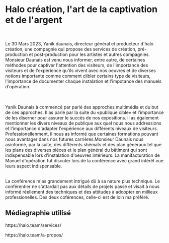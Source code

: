 <h1>Halo création, l'art de la captivation et de l'argent</h1>
<br>
<p>Le 30 Mars 2023, Yanik daunais, directeur général et producteur d'halo création, une compagnie qui propose des services de création, pré-production et post-production pour les artistes et autres compagnies. Monsieur Daunais est venu nous informer, entre autre, de certaines méthodes pour captiver l'attention des visiteurs, de l'importance des visiteurs et de l'expérience qu'ils vivent avec nos oeuvres et de diverses notions importante comme comment clibler certains type de visiteurs, l'importance de documenter chaque instalation et l'impotance des manuels d'opération.</p>
<br>
<br>
Yanik Daunais à commencé par parlé des approches multimédia et du but de ces approches. Il as parlé par la suite du «publique cible» et l'importance de les diserner pour assurer le succès de nos expositions. il as également mentionner les divers niveaux de publique aux quel nous nous addressions et l'importance d'adapter l'expérience aux différents niveaux de visiteurs. Professionellenment, il nous as informé que certaines formations pouvant nous avantager dans nos futures carrières.Monsieur Daunais nous asinformé, par la suite, des différents shémats et des plan généraux tel que les plans des diverses pièces et le plan général du bâtiment qui sont indispensable lors d'instalation d'oeuvres intérieurs. La manifacturation de Manuel d'opération fut discuter lors de la conférence avec grand intérêt vue leurs aspect indispensable.
<br>
<br>
<p>La conférence m'as grandement intrigué dû à sa nature plus technique. Le conférentier ne s'attardait pas aux détails de projets passé et visait à nous informé réellement des techniques et des attitudes à adoopter en millieux professionelles. Des deux coférences, celle-ci est de loin ma préféré.</p>

<h2>Médiagraphie utilisé</h2>
<p>https://halo.team/services/</p>
<p>https://halo.team/a-propos/</p<
